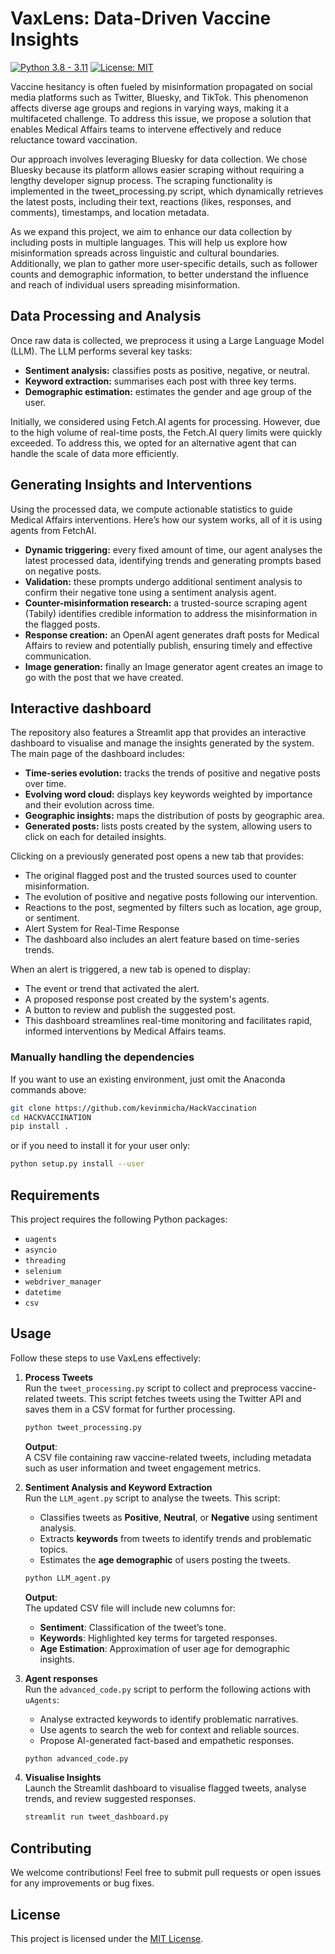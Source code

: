 # VaxLens: Data-Driven Vaccine Insights

[![Python 3.8 - 3.11](https://img.shields.io/badge/Python-3.8%20--%203.11-blue)](https://www.python.org/downloads/release/python-3113/)
[![License: MIT](https://img.shields.io/badge/license-MIT-green)](https://opensource.org/license/mit/)

Vaccine hesitancy is often fueled by misinformation propagated on social media platforms such as Twitter, Bluesky, and TikTok. This phenomenon affects diverse age groups and regions in varying ways, making it a multifaceted challenge. To address this issue, we propose a solution that enables Medical Affairs teams to intervene effectively and reduce reluctance toward vaccination.

Our approach involves leveraging Bluesky for data collection. We chose Bluesky because its platform allows easier scraping without requiring a lengthy developer signup process. The scraping functionality is implemented in the tweet_processing.py script, which dynamically retrieves the latest posts, including their text, reactions (likes, responses, and comments), timestamps, and location metadata.

As we expand this project, we aim to enhance our data collection by including posts in multiple languages. This will help us explore how misinformation spreads across linguistic and cultural boundaries. Additionally, we plan to gather more user-specific details, such as follower counts and demographic information, to better understand the influence and reach of individual users spreading misinformation.

## Data Processing and Analysis

Once raw data is collected, we preprocess it using a Large Language Model (LLM). The LLM performs several key tasks:

* **Sentiment analysis:** classifies posts as positive, negative, or neutral.
* **Keyword extraction:** summarises each post with three key terms.
* **Demographic estimation:** estimates the gender and age group of the user.

Initially, we considered using Fetch.AI agents for processing. However, due to the high volume of real-time posts, the Fetch.AI query limits were quickly exceeded. To address this, we opted for an alternative agent that can handle the scale of data more efficiently.

## Generating Insights and Interventions

Using the processed data, we compute actionable statistics to guide Medical Affairs interventions. Here’s how our system works, all of it is using agents from FetchAI.

* **Dynamic triggering:** every fixed amount of time, our agent analyses the latest processed data, identifying trends and generating prompts based on negative posts.
* **Validation:** these prompts undergo additional sentiment analysis to confirm their negative tone using a sentiment analysis agent.
* **Counter-misinformation research:** a trusted-source scraping agent (Tabily) identifies credible information to address the misinformation in the flagged posts.
* **Response creation:** an OpenAI agent generates draft posts for Medical Affairs to review and potentially publish, ensuring timely and effective communication.
* **Image generation:** finally an Image generator agent creates an image to go with the post that we have created.

## Interactive dashboard

The repository also features a Streamlit app that provides an interactive dashboard to visualise and manage the insights generated by the system. The main page of the dashboard includes:

* **Time-series evolution:** tracks the trends of positive and negative posts over time.
* **Evolving word cloud:** displays key keywords weighted by importance and their evolution across time.
* **Geographic insights:** maps the distribution of posts by geographic area.
* **Generated posts:** lists posts created by the system, allowing users to click on each for detailed insights.

Clicking on a previously generated post opens a new tab that provides:

* The original flagged post and the trusted sources used to counter misinformation.
* The evolution of positive and negative posts following our intervention.
* Reactions to the post, segmented by filters such as location, age group, or sentiment.
* Alert System for Real-Time Response
* The dashboard also includes an alert feature based on time-series trends. 

When an alert is triggered, a new tab is opened to display:

* The event or trend that activated the alert.
* A proposed response post created by the system's agents.
* A button to review and publish the suggested post.
* This dashboard streamlines real-time monitoring and facilitates rapid, informed interventions by Medical Affairs teams.

### Manually handling the dependencies

If you want to use an existing environment, just omit the Anaconda commands above:
```bash
git clone https://github.com/kevinmicha/HackVaccination
cd HACKVACCINATION
pip install .
```

or if you need to install it for your user only: 
```bash
python setup.py install --user 
```

## Requirements 

This project requires the following Python packages: 
* `uagents`
* `asyncio`
* `threading`
* `selenium`
* `webdriver_manager`
* `datetime`
* `csv`


## **Usage**

Follow these steps to use VaxLens effectively:

1. **Process Tweets**  
   Run the `tweet_processing.py` script to collect and preprocess vaccine-related tweets. This script fetches tweets using the Twitter API and saves them in a CSV format for further processing.

   ```bash
   python tweet_processing.py
   ```

   **Output**:  
   A CSV file containing raw vaccine-related tweets, including metadata such as user information and tweet engagement metrics.

2. **Sentiment Analysis and Keyword Extraction**  
   Run the `LLM_agent.py` script to analyse the tweets. This script:
   - Classifies tweets as **Positive**, **Neutral**, or **Negative** using sentiment analysis.
   - Extracts **keywords** from tweets to identify trends and problematic topics.
   - Estimates the **age demographic** of users posting the tweets.

   ```bash
   python LLM_agent.py
   ```

   **Output**:  
   The updated CSV file will include new columns for:
   - **Sentiment**: Classification of the tweet’s tone.
   - **Keywords**: Highlighted key terms for targeted responses.
   - **Age Estimation**: Approximation of user age for demographic insights.

3. **Agent responses**  
   Run the `advanced_code.py` script to perform the following actions with `uAgents`:
   - Analyse extracted keywords to identify problematic narratives.
   - Use agents to search the web for context and reliable sources.
   - Propose AI-generated fact-based and empathetic responses.

   ```bash
   python advanced_code.py
   ```

4. **Visualise Insights**  
   Launch the Streamlit dashboard to visualise flagged tweets, analyse trends, and review suggested responses.

   ```bash
   streamlit run tweet_dashboard.py
   ```


## **Contributing**

We welcome contributions! Feel free to submit pull requests or open issues for any improvements or bug fixes.


## **License**

This project is licensed under the [MIT License](https://opensource.org/license/mit/).
